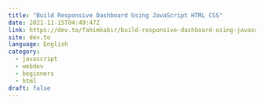 ```yaml
---
title: "Build Responsive Dashboard Using JavaScript HTML CSS"
date: 2021-11-15T04:49:47Z
link: https://dev.to/fahimkabir/build-responsive-dashboard-using-javascript-html-css-1e9n?utm_medium=RSS&utm_source=news.12bit.vn
site: dev.to
language: English
category:
  - javascript
  - webdev
  - beginners
  - html
draft: false
---
```

